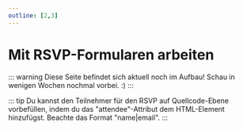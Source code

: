 ```yaml
---
outline: [2,3]
---
```


# Mit RSVP-Formularen arbeiten

::: warning Diese Seite befindet sich aktuell noch im Aufbau!
Schau in wenigen Wochen nochmal vorbei. :)
:::

::: tip
Du kannst den Teilnehmer für den RSVP auf Quellcode-Ebene vorbefüllen, indem du das "attendee"-Attribut dem HTML-Element hinzufügst. Beachte das Format "name|email".
:::
